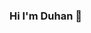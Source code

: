 ### Hi I'm Duhan 👋

<!--
I graduated from Sakarya University Computer Engineering 2022. I completed my internship at Simsoft Computer Technologies. During this internship, I used c++ qt. I worked full-time in Karel company. During this time I had a certain level of knowledge about asp.net, .net core, .net core mvc, entity framework, linq. 

We have developed a mobile application where you can get up-to-date information about finance and follow live cryptocurrencies, commodities and exchange rates.

[ExCo Market](https://play.google.com/store/apps/details?id=com.excomarket&hl=tr&gl=US)

Here are some ideas to get you started:

- 🔭 I’m currently working on building my .net career
- 🌱 I’m currently learning .net - angular
- 📫 How to reach me: [Linkedin](https://www.linkedin.com/in/duhan-uzun/)
-->
